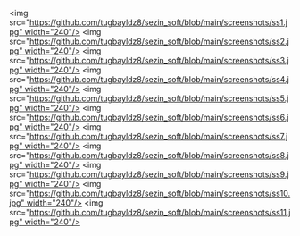 <img src="https://github.com/tugbayldz8/sezin_soft/blob/main/screenshots/ss1.jpg" width="240"/>
<img src="https://github.com/tugbayldz8/sezin_soft/blob/main/screenshots/ss2.jpg" width="240"/>
<img src="https://github.com/tugbayldz8/sezin_soft/blob/main/screenshots/ss3.jpg" width="240"/>
<img src="https://github.com/tugbayldz8/sezin_soft/blob/main/screenshots/ss4.jpg" width="240"/>
<img src="https://github.com/tugbayldz8/sezin_soft/blob/main/screenshots/ss5.jpg" width="240"/>
<img src="https://github.com/tugbayldz8/sezin_soft/blob/main/screenshots/ss6.jpg" width="240"/>
<img src="https://github.com/tugbayldz8/sezin_soft/blob/main/screenshots/ss7.jpg" width="240"/>
<img src="https://github.com/tugbayldz8/sezin_soft/blob/main/screenshots/ss8.jpg" width="240"/>
<img src="https://github.com/tugbayldz8/sezin_soft/blob/main/screenshots/ss9.jpg" width="240"/>
<img src="https://github.com/tugbayldz8/sezin_soft/blob/main/screenshots/ss10.jpg" width="240"/>
<img src="https://github.com/tugbayldz8/sezin_soft/blob/main/screenshots/ss11.jpg" width="240"/>
